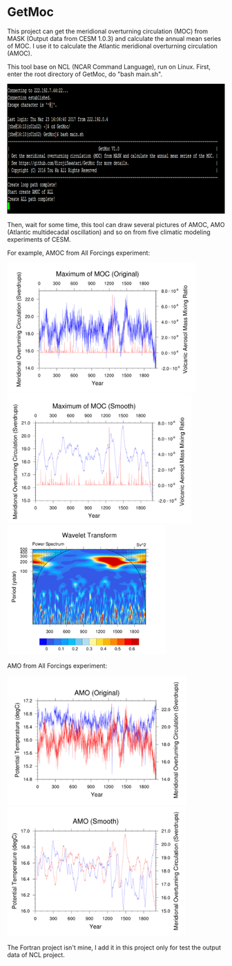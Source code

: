 GetMoc
======
This project can get the meridional overturning circulation (MOC) from MASK (Output data from CESM 1.0.3) and calculate the annual mean series of MOC. I use it to calculate the Atlantic meridional overturning circulation (AMOC).

This tool base on NCL (NCAR Command Language), run on Linux. First, enter the root directory of GetMoc, do "bash main.sh".

<img src='mdimage/image01.png' height='300px'/>

Then, wait for some time, this tool can draw several pictures of AMOC, AMO (Atlantic multidecadal oscillation) and so on from five climatic modeling experiments of CESM.

For example, AMOC from All Forcings experiment:

<img src='mdimage/image02.png' height='300px'/>

<img src='mdimage/image03.png' height='300px'/>

<img src='mdimage/image04.png' height='300px'/>

AMO from All Forcings experiment:

<img src='mdimage/image05.png' height='300px'/>

<img src='mdimage/image06.png' height='300px'/>

The Fortran project isn't mine, I add it in this project only for test the output data of NCL project.
